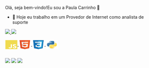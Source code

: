 Olá, seja bem-vindo!Eu sou a Paula Carrinho 👋
- 🔭 Hoje eu trabalho em um Provedor de Internet como analista de suporte

<div>
  <a href="https://github.com/paulacorreacarrinho">
  <img height="130em" src="https://github-readme-stats.vercel.app/api?username=paulacorreacarrinho&show_icons=true&theme=tokyonight&include_all_commits=true&count_private=true"/>
  <img height="130em" src="https://github-readme-stats.vercel.app/api/top-langs/?username=paulacorreacarrinho&layout=compact&langs_count=7&theme=tokyonight"/>
</div>
  <div style="display: inline_block"><br>
  <img align="center" alt="Paula-Js" height="30" width="40" src="https://raw.githubusercontent.com/devicons/devicon/master/icons/javascript/javascript-plain.svg">
  <img align="center" alt="Paula-HTML" height="30" width="40" src="https://raw.githubusercontent.com/devicons/devicon/master/icons/html5/html5-original.svg">
  <img align="center" alt="Paula-CSS" height="30" width="40" src="https://raw.githubusercontent.com/devicons/devicon/master/icons/css3/css3-original.svg">
  <img align="center" alt="Paula-Python" height="30" width="40" src="https://raw.githubusercontent.com/devicons/devicon/master/icons/python/python-original.svg">
  
</div>
  
    
  ##
  
  <div> 
  <a href="https://instagram.com/paulinhaccarrinho" target="_blank"><img src="https://img.shields.io/badge/-Instagram-%23E4405F?style=for-the-badge&logo=instagram&logoColor=white" target="_blank"></a>
  <a href="https://www.linkedin.com/in/paula-carrinho-1a191693" target="_blank"><img src="https://img.shields.io/badge/-LinkedIn-%230077B5?style=for-the-badge&logo=linkedin&logoColor=white" target="_blank"></a> 
  <a href="mailto:pccoreacarrinho@gmail.com"><img src="https://img.shields.io/badge/-pccoreacarrinho@gmail.com-D14836?style=flat&logo=Gmail&logoColor=white"/></a>

</div>
